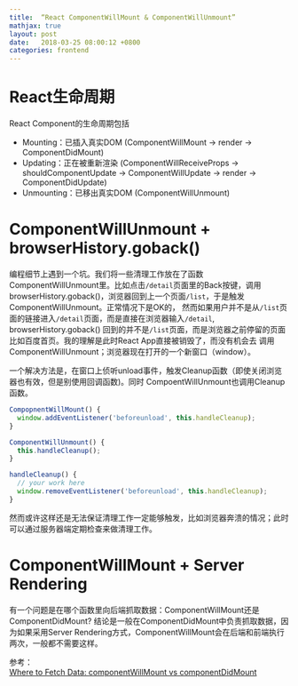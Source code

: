 ```yaml
---
title:  “React ComponentWillMount & ComponentWillUnmount”
mathjax: true
layout: post
date:   2018-03-25 08:00:12 +0800
categories: frontend
---
```


# React生命周期

React Component的生命周期包括
- Mounting：已插入真实DOM (ComponentWillMount -> render -> ComponentDidMount)
- Updating：正在被重新渲染 (ComponentWillReceiveProps -> shouldComponentUpdate -> ComponentWillUpdate -> render -> ComponentDidUpdate)
- Unmounting：已移出真实DOM (ComponentWillUnmount)


# ComponentWillUnmount + browserHistory.goback()

编程细节上遇到一个坑。我们将一些清理工作放在了函数ComponentWillUnmount里。比如点击`/detail`页面里的Back按键，调用
browserHistory.goback()，浏览器回到上一个页面`/list`，于是触发ComponentWillUnmount。正常情况下是OK的，
然而如果用户并不是从`/list`页面的链接进入`/detail`页面，而是直接在浏览器输入`/detail`, browserHistory.goback()
回到的并不是`/list`页面，而是浏览器之前停留的页面比如百度首页。我的理解是此时React App直接被销毁了，而没有机会去
调用ComponentWillUnmount；浏览器现在打开的一个新窗口（window）。

一个解决方法是，在窗口上侦听unload事件，触发Cleanup函数（即使关闭浏览器也有效，但是别使用回调函数)。同时
CompoentWillUnmount也调用Cleanup函数。
```javascript
CompopnentWillMount() {
  window.addEventListener('beforeunload', this.handleCleanup);
}

ComponentWillUnmount() {
  this.handleCleanup();
}

handleCleanup() {
  // your work here
  window.removeEventListener('beforeunload', this.handleCleanup);
}
```

然而或许这样还是无法保证清理工作一定能够触发，比如浏览器奔溃的情况；此时可以通过服务器端定期检查来做清理工作。

# ComponentWillMount + Server Rendering

有一个问题是在哪个函数里向后端抓取数据：ComponentWillMount还是ComponentDidMount? 结论是一般在ComponentDidMount中负责抓取数据，因为如果采用Server Rendering方式，ComponentWillMount会在后端和前端执行两次，一般都不需要这样。

参考：  
[Where to Fetch Data: componentWillMount vs componentDidMount](https://daveceddia.com/where-fetch-data-componentwillmount-vs-componentdidmount/)

